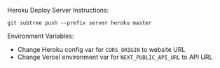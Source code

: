 Heroku Deploy Server Instructions:

`git subtree push --prefix server heroku master`

Environment Variables:

- Change Heroku config var for `CORS_ORIGIN` to website URL
- Change Vercel environment var for `NEXT_PUBLIC_API_URL` to API URL
